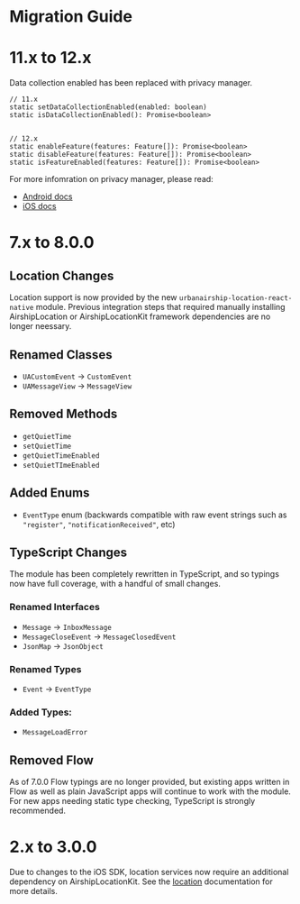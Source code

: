 # Migration Guide

# 11.x to 12.x

Data collection enabled has been replaced with privacy manager.

```
// 11.x
static setDataCollectionEnabled(enabled: boolean)
static isDataCollectionEnabled(): Promise<boolean>


// 12.x
static enableFeature(features: Feature[]): Promise<boolean>
static disableFeature(features: Feature[]): Promise<boolean>
static isFeatureEnabled(features: Feature[]): Promise<boolean>
```

For more infomration on privacy manager, please read:
- [Android docs](https://docs.airship.com/platform/android/data-collection/)
- [iOS docs](https://docs.airship.com/platform/ios/data-collection/)


# 7.x to 8.0.0

## Location Changes

Location support is now provided by the new `urbanairship-location-react-native` module. Previous
integration steps that required manually installing AirshipLocation or AirshipLocationKit framework
dependencies are no longer neessary.

## Renamed Classes

* `UACustomEvent` -> `CustomEvent`
* `UAMessageView` -> `MessageView`

## Removed Methods

* `getQuietTime`
* `setQuietTime`
* `getQuietTimeEnabled`
* `setQuietTImeEnabled`

## Added Enums

* `EventType` enum (backwards compatible with raw event strings such as `"register"`, `"notificationReceived"`, etc)

## TypeScript Changes

The module has been completely rewritten in TypeScript, and so typings now have full coverage,
with a handful of small changes.

### Renamed Interfaces

* `Message` -> `InboxMessage`
* `MessageCloseEvent` -> `MessageClosedEvent`
* `JsonMap` -> `JsonObject`

### Renamed Types

* `Event` -> `EventType`

### Added Types:

* `MessageLoadError`

## Removed Flow

As of 7.0.0 Flow typings are no longer provided, but existing apps written in Flow as well as
plain JavaScript apps will continue to work with the module. For new apps needing static
type checking, TypeScript is strongly recommended.

# 2.x to 3.0.0

Due to changes to the iOS SDK, location services now require an additional dependency on
AirshipLocationKit. See the [location](https://docs.airship.com/platform/react-native/location)
documentation for more details.
